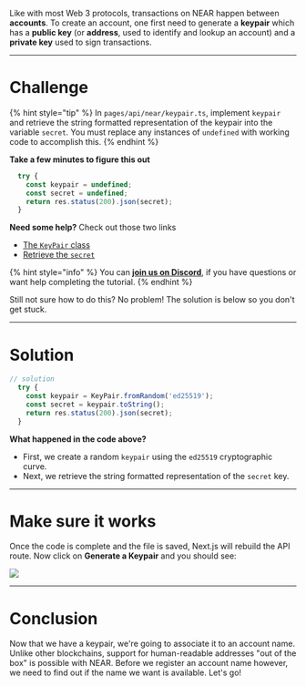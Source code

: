 Like with most Web 3 protocols, transactions on NEAR happen between **accounts**. To create an account, one first need to generate a **keypair** which has a **public key** (or **address**, used to identify and lookup an account) and a **private key** used to sign transactions.

---

# Challenge

{% hint style="tip" %}
In `pages/api/near/keypair.ts`, implement `keypair` and retrieve the string formatted representation of the keypair into the variable `secret`. You must replace any instances of `undefined` with working code to accomplish this.
{% endhint %}

**Take a few minutes to figure this out**

```typescript
  try {
    const keypair = undefined;
    const secret = undefined;
    return res.status(200).json(secret);
  }
```

**Need some help?** Check out those two links

- [The `KeyPair` class](https://near.github.io/near-api-js/modules/utils_key_pair.html)
- [Retrieve the `secret`](https://near.github.io/near-api-js/classes/utils_key_pair.keypaired25519.html#tostring)

{% hint style="info" %}
You can [**join us on Discord**](https://discord.gg/fszyM7K), if you have questions or want help completing the tutorial.
{% endhint %}

Still not sure how to do this? No problem! The solution is below so you don't get stuck.

---

# Solution

```typescript
// solution
  try {
    const keypair = KeyPair.fromRandom('ed25519');
    const secret = keypair.toString();
    return res.status(200).json(secret);
  }
```

**What happened in the code above?**

- First, we create a random `keypair` using the `ed25519` cryptographic curve.
- Next, we retrieve the string formatted representation of the `secret` key.

---

# Make sure it works

Once the code is complete and the file is saved, Next.js will rebuild the API route. Now click on **Generate a Keypair** and you should see:

![](https://raw.githubusercontent.com/figment-networks/learn-web3-dapp/main/markdown/__images__/near/near-keypair.gif)

---

# Conclusion

Now that we have a keypair, we're going to associate it to an account name. Unlike other blockchains, support for human-readable addresses "out of the box" is possible with NEAR. Before we register an account name however, we need to find out if the name we want is available. Let's go!

